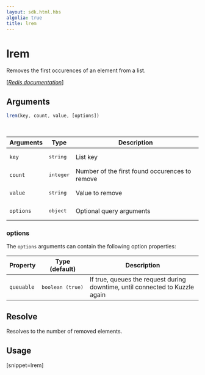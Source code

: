 ```yaml
---
layout: sdk.html.hbs
algolia: true
title: lrem
---
```


# lrem

Removes the first occurences of an element from a list.

[[_Redis documentation_]](https://redis.io/commands/lrem)

## Arguments

```js
lrem(key, count, value, [options])

```

<br/>

| Arguments    | Type    | Description |
|--------------|---------|-------------|
| `key` | <pre>string</pre> | List key |
| `count` | <pre>integer</pre> | Number of the first found occurences to remove |
| `value` | <pre>string</pre> | Value to remove |
| ``options`` | <pre>object</pre> | Optional query arguments |

### options

The `options` arguments can contain the following option properties:

| Property   | Type (default)   | Description                       |
| ---------- | ------- | --------------------------------- |
| `queuable` | <pre>boolean (true)</pre> | If true, queues the request during downtime, until connected to Kuzzle again |

## Resolve

Resolves to the number of removed elements.

## Usage

[snippet=lrem]
